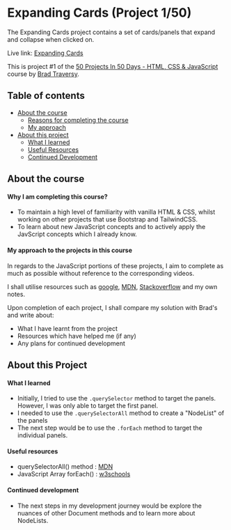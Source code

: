# Expanding Cards (Project 1/50)

The Expanding Cards project contains a set of cards/panels that expand and collapse when clicked on.

Live link: [Expanding Cards](https://project1of50.netlify.app/)

This is project #1 of the [50 Projects In 50 Days - HTML, CSS & JavaScript](https://www.udemy.com/course/50-projects-50-days/) course by [Brad Traversy](https://github.com/bradtraversy).

## Table of contents

- [About the course](#about-the-course)
  - [Reasons for completing the course](#why-i-am-completing-this-course)
  - [My approach](#my-approach-to-the-projects-in-this-course)
- [About this project](#about-this-project)
  - [What I learned](#what-i-learned)
  - [Useful Resources](#useful-resources)
  - [Continued Development](#continued-development)

## About the course

#### Why I am completing this course?

- To maintain a high level of familiarity with vanilla HTML & CSS, whilst working on other projects that use Bootstrap and TailwindCSS.
- To learn about new JavaScript concepts and to actively apply the JavScript concepts which I already know.

#### My approach to the projects in this course

In regards to the JavaScript portions of these projects, I aim to complete as much as possible without reference to the corresponding videos.

I shall utilise resources such as [google](https://www.google.co.uk), [MDN](https://developer.mozilla.org/), [Stackoverflow](https://stackoverflow.com/) and my own notes.

Upon completion of each project, I shall compare my solution with Brad's and write about:

- What I have learnt from the project
- Resources which have helped me (if any)
- Any plans for continued development

## About this Project

#### What I learned

- Initially, I tried to use the `.querySelector` method to target the panels. However, I was only able to target the first panel.
- I needed to use the `.querySelectorAll` method to create a "NodeList" of the panels
- The next step would be to use the `.forEach` method to target the individual panels.

#### Useful resources

- querySelectorAll() method : [MDN](https://developer.mozilla.org/en-US/docs/Web/API/Document/querySelectorAll)
- JavaScript Array forEach() : [w3schools](https://www.w3schools.com/jsref/jsref_foreach.asp)

#### Continued development

- The next steps in my development journey would be explore the nuances of other Document methods and to learn more about NodeLists.

